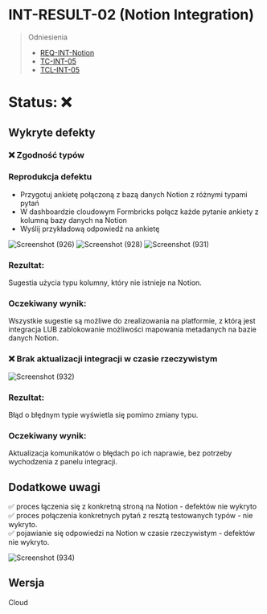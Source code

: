 # INT-RESULT-02 (Notion Integration)

> Odniesienia
> 
> - [REQ-INT-Notion](https://github.com/KWAK-testing/Formbricks-tests/blob/main/docs/requirements.md#req-int-notion)
> - [TC-INT-05](https://github.com/KWAK-testing/Formbricks-tests/blob/main/docs/test-cases/high-level/integrations.md#tc-int-02)
> - [TCL-INT-05](https://github.com/KWAK-testing/Formbricks-tests/blob/main/docs/test-cases/low-level/integrations/tcl-int-02.md)

# Status: ❌

## Wykryte defekty

### ❌ Zgodność typów

### Reprodukcja defektu
- Przygotuj ankietę połączoną z bazą danych Notion z różnymi typami pytań
- W dashboardzie cloudowym Formbricks połącz każde pytanie ankiety z kolumną bazy danych na Notion
- Wyślij przykładową odpowiedź na ankietę

![Screenshot (926)](https://github.com/user-attachments/assets/015db2e1-7168-426b-bfec-e226784076da)
![Screenshot (928)](https://github.com/user-attachments/assets/b08c2ef5-f640-4ce8-845b-cff974de3ccb)
![Screenshot (931)](https://github.com/user-attachments/assets/8753ed19-a629-4ab5-99b7-86d7b2434339)

### Rezultat:
Sugestia użycia typu kolumny, który nie istnieje na Notion.

### Oczekiwany wynik:
Wszystkie sugestie są możliwe do zrealizowania na platformie, z którą jest integracja
LUB
zablokowanie możliwości mapowania metadanych na bazie danych Notion.


### ❌ Brak aktualizacji integracji w czasie rzeczywistym 

![Screenshot (932)](https://github.com/user-attachments/assets/c251d05f-715f-49b9-96a6-17412c406f4e)

### Rezultat:
Błąd o błędnym typie wyświetla się pomimo zmiany typu.  

### Oczekiwany wynik:
Aktualizacja komunikatów o błędach po ich naprawie, bez potrzeby wychodzenia z panelu integracji.


## Dodatkowe uwagi

✅ proces łączenia się z konkretną stroną na Notion - defektów nie wykryto  
✅ proces połączenia konkretnych pytań z resztą testowanych typów - nie wykryto.  
✅ pojawianie się odpowiedzi na Notion w czasie rzeczywistym - defektów nie wykryto.  

![Screenshot (934)](https://github.com/user-attachments/assets/ce2f3bd3-9153-4a34-bba7-b2c45a282ebb)

## Wersja

Cloud
